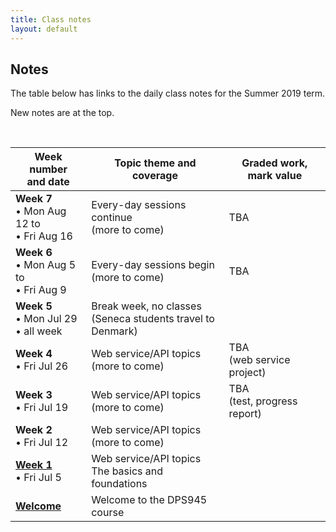 ```yaml
---
title: Class notes
layout: default
---
```


## Notes

The table below has links to the daily class notes for the Summer 2019 term.  

New notes are at the top.

<br>

Week number<br>and date | Topic theme and coverage | Graded work, mark value
--- | --- | ---
**Week 7**<br>&bull; Mon Aug 12 to<br>&bull; Fri Aug 16 | Every-day sessions continue<br>(more to come) | TBA 
**Week 6**<br>&bull; Mon Aug 5 to<br>&bull; Fri Aug 9 | Every-day sessions begin<br>(more to come) | TBA
**Week 5**<br>&bull; Mon Jul 29<br>&bull; all week | Break week, no classes<br>(Seneca students travel to Denmark) | 
**Week 4**<br>&bull; Fri Jul 26<br> | Web service/API topics<br>(more to come) | TBA<br>(web service project)
**Week 3**<br>&bull; Fri Jul 19<br> | Web service/API topics<br>(more to come) | TBA<br>(test, progress report)
**Week 2**<br>&bull; Fri Jul 12<br> | Web service/API topics<br>(more to come) |
**[Week 1](week01)**<br>&bull; Fri Jul 5<br> | Web service/API topics<br>The basics and foundations |
**[Welcome](welcome)** | Welcome to the DPS945 course |

<br>
